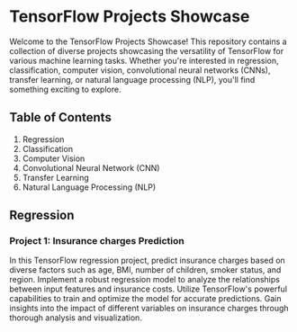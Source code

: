 # TensorFlow Projects Showcase

Welcome to the TensorFlow Projects Showcase! This repository contains a collection of diverse projects showcasing the versatility of TensorFlow for various machine learning tasks. Whether you're interested in regression, classification, computer vision, convolutional neural networks (CNNs), transfer learning, or natural language processing (NLP), you'll find something exciting to explore.

## Table of Contents

1.	Regression
2.	Classification
3.	Computer Vision
4.	Convolutional Neural Network (CNN)
5.	Transfer Learning
6.	Natural Language Processing (NLP)

## Regression
### Project 1: Insurance charges Prediction

In this TensorFlow regression project, predict insurance charges based on diverse factors such as age, BMI, number of children, smoker status, and region. Implement a robust regression model to analyze the relationships between input features and insurance costs. Utilize TensorFlow's powerful capabilities to train and optimize the model for accurate predictions. Gain insights into the impact of different variables on insurance charges through thorough analysis and visualization.

